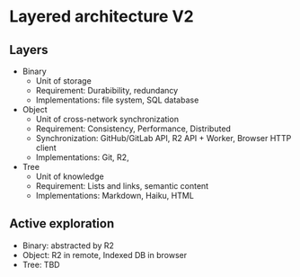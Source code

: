 # Layered architecture V2

## Layers

- Binary
  - Unit of storage
  - Requirement: Durabibility, redundancy
  - Implementations: file system, SQL database
- Object
  - Unit of cross-network synchronization
  - Requirement: Consistency, Performance, Distributed
  - Synchronization: GitHub/GitLab API, R2 API + Worker, Browser HTTP client
  - Implementations: Git, R2, 
- Tree
  - Unit of knowledge
  - Requirement: Lists and links, semantic content
  - Implementations: Markdown, Haiku, HTML
  
## Active exploration

- Binary: abstracted by R2
- Object: R2 in remote, Indexed DB in browser
- Tree: TBD
